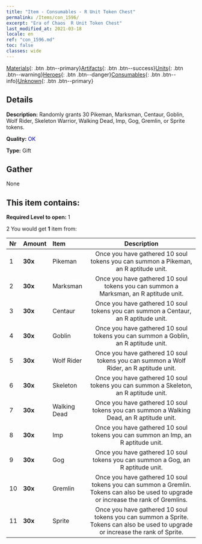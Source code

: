 ```yaml
---
title: "Item - Consumables - R Unit Token Chest"
permalink: /Items/con_1596/
excerpt: "Era of Chaos  R Unit Token Chest"
last_modified_at: 2021-03-18
locale: en
ref: "con_1596.md"
toc: false
classes: wide
---
```

 [Materials](/Items/){: .btn .btn--primary}[Artifacts](/Items/Artifacts/){: .btn .btn--success}[Units](/Items/Units/){: .btn .btn--warning}[Heroes](/Items/Heroes/){: .btn .btn--danger}[Consumables](/Items/Consumables/){: .btn .btn--info}[Unknown](/Items/Unknown/){: .btn .btn--primary}

## Details
 **Description:** Randomly grants 30 Pikeman, Marksman, Centaur, Goblin, Wolf Rider, Skeleton Warrior, Walking Dead, Imp, Gog, Gremlin, or Sprite tokens.

 **Quality:** <span style="color: #0000CD">OK</span>

 **Type:** Gift

## Gather

  None

## This item contains:

 **Required Level to open:** 1

 2 You would get **1** item  from:

  | Nr | Amount |     Item    | Description |
  |:---|:-------|:------------|:-----------:|
  | 1 |  **30x** | Pikeman | Once you have gathered 10 soul tokens you can summon a Pikeman, an R aptitude unit.  | 
  | 2 |  **30x** | Marksman | Once you have gathered 10 soul tokens you can summon a Marksman, an R aptitude unit.  | 
  | 3 |  **30x** | Centaur | Once you have gathered 10 soul tokens you can summon a Centaur, an R aptitude unit.  | 
  | 4 |  **30x** | Goblin | Once you have gathered 10 soul tokens you can summon a Goblin, an R aptitude unit.  | 
  | 5 |  **30x** | Wolf Rider | Once you have gathered 10 soul tokens you can summon a Wolf Rider, an R aptitude unit.  | 
  | 6 |  **30x** | Skeleton | Once you have gathered 10 soul tokens you can summon a Skeleton, an R aptitude unit.  | 
  | 7 |  **30x** | Walking Dead | Once you have gathered 10 soul tokens you can summon a Walking Dead, an R aptitude unit.  | 
  | 8 |  **30x** | Imp | Once you have gathered 10 soul tokens you can summon an Imp, an R aptitude unit.  | 
  | 9 |  **30x** | Gog | Once you have gathered 10 soul tokens you can summon a Gog, an R aptitude unit.  | 
  | 10 |  **30x** | Gremlin | Once you have gathered 10 soul tokens you can summon a Gremlin. Tokens can also be used to upgrade or increase the rank of Gremlins.  | 
  | 11 |  **30x** | Sprite | Once you have gathered 10 soul tokens you can summon a Sprite. Tokens can also be used to upgrade or increase the rank of Sprite.  | 
